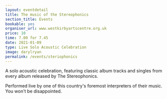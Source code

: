 ```yaml
---
layout: eventdetail
title: The music of the Stereophonics
section_title: Events
bookable: yes
organiser_url: www.westkirbyartscentre.org.uk
price: 10
time: 7.00 for 7.45
date: 2021-01-09
type: Live Solo Acoustic Celebration
image: darylryan
permalink: /events/steriophonics
---
```


A solo acoustic celebration, featuring classic album tracks and singles from every album released by The Stereophonics.

Performed live by one of this country's foremost interpreters of their music. You won't be disappointed.

